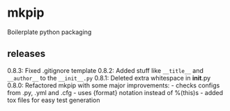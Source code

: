 mkpip
=====

Boilerplate python packaging

releases
--------

0.8.3: Fixed .gitignore template
0.8.2: Added stuff like `__title__` and `__author__` to the `__init__.py`
0.8.1: Deleted extra whitespace in __init__.py
0.8.0: Refactored mkpip with some major improvements:
    - checks configs from .py, .yml and .cfg
    - uses {format} notation instead of %(this)s
    - added tox files for easy test generation
